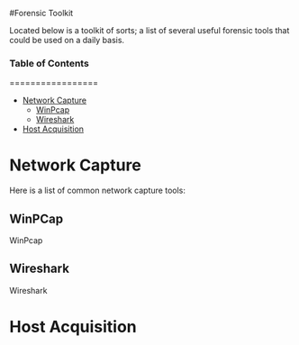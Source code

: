 #Forensic Toolkit

Located below is a toolkit of sorts; a list of several useful forensic tools that could be used on a daily basis. 


### Table of Contents
=================

  * [Network Capture](#NetworkCapture)
    * [WinPcap](#WinPcap)
    * [Wireshark](#Wireshark)
  * [Host Acquisition](#HostAcquisition)



  # <a name="NetworkCapture"></a>Network Capture
  Here is a list of common network capture tools:

  ## <a name="WinPcap"></a>WinPCap
  WinPcap

  ## <a name="Wireshark"></a>Wireshark
  Wireshark

  # <a name="HostAcquisition"></a>Host Acquisition 